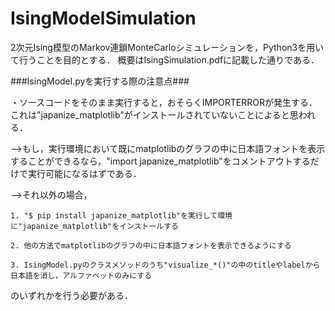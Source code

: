 # IsingModelSimulation
2次元Ising模型のMarkov連鎖MonteCarloシミュレーションを，Python3を用いて行うことを目的とする．
概要はIsingSimulation.pdfに記載した通りである．

###IsingModel.pyを実行する際の注意点###

・ソースコードをそのまま実行すると，おそらくIMPORTERRORが発生する．これは"japanize_matplotlib"がインストールされていないことによると思われる．

-->もし，実行環境において既にmatplotlibのグラフの中に日本語フォントを表示することができるなら，"import japanize_matplotlib"をコメントアウトするだけで実行可能になるはずである．

-->それ以外の場合，

    1. "$ pip install japanize_matplotlib"を実行して環境に"japanize_matplotlib"をインストールする
    
    2. 他の方法でmatplotlibのグラフの中に日本語フォントを表示できるようにする
    
    3. IsingModel.pyのクラスメソッドのうち"visualize_*()"の中のtitleやlabelから日本語を消し，アルファベットのみにする
    
のいずれかを行う必要がある．
    
   

